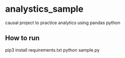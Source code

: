 # analystics_sample
causal project to practice analytics using pandas python
## How to run

pip3 install requirements.txt
python sample.py
